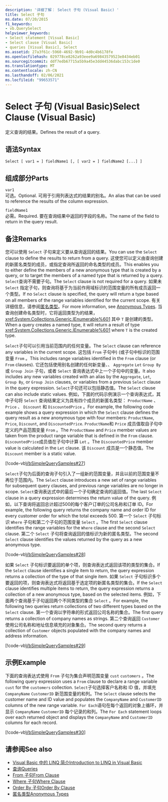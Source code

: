 ```yaml
---
description: '详细了解： Select 子句 (Visual Basic) '
title: Select 子句
ms.date: 07/20/2015
f1_keywords:
- vb.QuerySelect
helpviewer_keywords:
- Select statement [Visual Basic]
- Select clause [Visual Basic]
- queries [Visual Basic], Select
ms.assetid: 27a3f61c-5960-4692-9b91-4d0c4b6178fe
ms.openlocfilehash: 029778ce8262a93eee9a69843579523e8434eb01
ms.sourcegitcommit: ddf7edb67715a5b9a45e3dd44536dabc153c1de0
ms.translationtype: MT
ms.contentlocale: zh-CN
ms.lasthandoff: 02/06/2021
ms.locfileid: "99653571"
---
```

# <a name="select-clause-visual-basic"></a><span data-ttu-id="b012d-103">Select 子句 (Visual Basic)</span><span class="sxs-lookup"><span data-stu-id="b012d-103">Select Clause (Visual Basic)</span></span>

<span data-ttu-id="b012d-104">定义查询的结果。</span><span class="sxs-lookup"><span data-stu-id="b012d-104">Defines the result of a query.</span></span>  
  
## <a name="syntax"></a><span data-ttu-id="b012d-105">语法</span><span class="sxs-lookup"><span data-stu-id="b012d-105">Syntax</span></span>  
  
```vb  
Select [ var1 = ] fieldName1 [, [ var2 = ] fieldName2 [...] ]  
```  
  
## <a name="parts"></a><span data-ttu-id="b012d-106">组成部分</span><span class="sxs-lookup"><span data-stu-id="b012d-106">Parts</span></span>  

 `var1`  
 <span data-ttu-id="b012d-107">可选。</span><span class="sxs-lookup"><span data-stu-id="b012d-107">Optional.</span></span> <span data-ttu-id="b012d-108">可用于引用列表达式的结果的别名。</span><span class="sxs-lookup"><span data-stu-id="b012d-108">An alias that can be used to reference the results of the column expression.</span></span>  
  
 `fieldName1`  
 <span data-ttu-id="b012d-109">必需。</span><span class="sxs-lookup"><span data-stu-id="b012d-109">Required.</span></span> <span data-ttu-id="b012d-110">要在查询结果中返回的字段的名称。</span><span class="sxs-lookup"><span data-stu-id="b012d-110">The name of the field to return in the query result.</span></span>  
  
## <a name="remarks"></a><span data-ttu-id="b012d-111">备注</span><span class="sxs-lookup"><span data-stu-id="b012d-111">Remarks</span></span>  

 <span data-ttu-id="b012d-112">您可以使用 `Select` 子句来定义要从查询返回的结果。</span><span class="sxs-lookup"><span data-stu-id="b012d-112">You can use the `Select` clause to define the results to return from a query.</span></span> <span data-ttu-id="b012d-113">这使您可以定义由查询创建的新匿名类型的成员，或指定查询所返回的命名类型的成员。</span><span class="sxs-lookup"><span data-stu-id="b012d-113">This enables you to either define the members of a new anonymous type that is created by a query, or to target the members of a named type that is returned by a query.</span></span> <span data-ttu-id="b012d-114">`Select`查询不需要子句。</span><span class="sxs-lookup"><span data-stu-id="b012d-114">The `Select` clause is not required for a query.</span></span> <span data-ttu-id="b012d-115">如果未 `Select` 指定子句，则查询将基于为当前作用域标识的范围变量的所有成员返回一个类型。</span><span class="sxs-lookup"><span data-stu-id="b012d-115">If no `Select` clause is specified, the query will return a type based on all members of the range variables identified for the current scope.</span></span> <span data-ttu-id="b012d-116">有关详细信息，请参阅[匿名类型](../../programming-guide/language-features/objects-and-classes/anonymous-types.md)。</span><span class="sxs-lookup"><span data-stu-id="b012d-116">For more information, see [Anonymous Types](../../programming-guide/language-features/objects-and-classes/anonymous-types.md).</span></span> <span data-ttu-id="b012d-117">当查询创建命名类型时，它将返回类型为的结果， <xref:System.Collections.Generic.IEnumerable%601> 其中 `T` 是创建的类型。</span><span class="sxs-lookup"><span data-stu-id="b012d-117">When a query creates a named type, it will return a result of type <xref:System.Collections.Generic.IEnumerable%601> where `T` is the created type.</span></span>  
  
 <span data-ttu-id="b012d-118">`Select`子句可以引用当前范围内的任何变量。</span><span class="sxs-lookup"><span data-stu-id="b012d-118">The `Select` clause can reference any variables in the current scope.</span></span> <span data-ttu-id="b012d-119">这包括 `From` 子句中)  (或子句中标识的范围变量 `From` 。</span><span class="sxs-lookup"><span data-stu-id="b012d-119">This includes range variables identified in the `From` clause (or `From` clauses).</span></span> <span data-ttu-id="b012d-120">它还包括使用别名创建的任何新变量、、 `Aggregate` `Let` `Group By` 或 `Group Join` 子句，或者 `Select` 查询表达式中上一个子句中的变量。</span><span class="sxs-lookup"><span data-stu-id="b012d-120">It also includes any new variables created with an alias by the `Aggregate`, `Let`, `Group By`, or `Group Join` clauses, or variables from a previous `Select` clause in the query expression.</span></span> <span data-ttu-id="b012d-121">`Select`子句还可以包括静态值。</span><span class="sxs-lookup"><span data-stu-id="b012d-121">The `Select` clause can also include static values.</span></span> <span data-ttu-id="b012d-122">例如，下面的代码示例演示一个查询表达式，其中子句将 `Select` 查询结果定义为具有四个成员的新匿名类型： `ProductName` 、 `Price` 、 `Discount` 和 `DiscountedPrice` 。</span><span class="sxs-lookup"><span data-stu-id="b012d-122">For example, the following code example shows a query expression in which the `Select` clause defines the query result as a new anonymous type with four members: `ProductName`, `Price`, `Discount`, and `DiscountedPrice`.</span></span> <span data-ttu-id="b012d-123">`ProductName`和 `Price` 成员值取自子句中定义的产品范围变量 `From` 。</span><span class="sxs-lookup"><span data-stu-id="b012d-123">The `ProductName` and `Price` member values are taken from the product range variable that is defined in the `From` clause.</span></span> <span data-ttu-id="b012d-124">`DiscountedPrice`成员值在子句中计算 `Let` 。</span><span class="sxs-lookup"><span data-stu-id="b012d-124">The `DiscountedPrice` member value is calculated in the `Let` clause.</span></span> <span data-ttu-id="b012d-125">该 `Discount` 成员是一个静态值。</span><span class="sxs-lookup"><span data-stu-id="b012d-125">The `Discount` member is a static value.</span></span>  
  
 [!code-vb[VbSimpleQuerySamples#27](~/samples/snippets/visualbasic/VS_Snippets_VBCSharp/VbSimpleQuerySamples/VB/QuerySamples1.vb#27)]  
  
 <span data-ttu-id="b012d-126">`Select`子句为后面的查询子句引入了一组新的范围变量，并且以前的范围变量不再位于范围内。</span><span class="sxs-lookup"><span data-stu-id="b012d-126">The `Select` clause introduces a new set of range variables for subsequent query clauses, and previous range variables are no longer in scope.</span></span> <span data-ttu-id="b012d-127">`Select`查询表达式中的最后一个子句确定查询的返回值。</span><span class="sxs-lookup"><span data-stu-id="b012d-127">The last `Select` clause in a query expression determines the return value of the query.</span></span> <span data-ttu-id="b012d-128">例如，以下查询将返回总计超过500的每个客户订单的公司名称和订单 ID。</span><span class="sxs-lookup"><span data-stu-id="b012d-128">For example, the following query returns the company name and order ID for every customer order for which the total exceeds 500.</span></span> <span data-ttu-id="b012d-129">第一个 `Select` 子句标识 `Where` 子句和第二个子句的范围变量 `Select` 。</span><span class="sxs-lookup"><span data-stu-id="b012d-129">The first `Select` clause identifies the range variables for the `Where` clause and the second `Select` clause.</span></span> <span data-ttu-id="b012d-130">第二个 `Select` 子句将查询返回的值标识为新的匿名类型。</span><span class="sxs-lookup"><span data-stu-id="b012d-130">The second `Select` clause identifies the values returned by the query as a new anonymous type.</span></span>  
  
 [!code-vb[VbSimpleQuerySamples#28](~/samples/snippets/visualbasic/VS_Snippets_VBCSharp/VbSimpleQuerySamples/VB/QuerySamples1.vb#28)]  
  
 <span data-ttu-id="b012d-131">如果 `Select` 子句标识要返回的单个项，则查询表达式返回该项的类型的集合。</span><span class="sxs-lookup"><span data-stu-id="b012d-131">If the `Select` clause identifies a single item to return, the query expression returns a collection of the type of that single item.</span></span> <span data-ttu-id="b012d-132">如果 `Select` 子句标识多个要返回的项，则查询表达式将返回基于选定项的新匿名类型的集合。</span><span class="sxs-lookup"><span data-stu-id="b012d-132">If the `Select` clause identifies multiple items to return, the query expression returns a collection of a new anonymous type, based on the selected items.</span></span> <span data-ttu-id="b012d-133">例如，下面两个查询基于子句返回两个不同类型的集合 `Select` 。</span><span class="sxs-lookup"><span data-stu-id="b012d-133">For example, the following two queries return collections of two different types based on the `Select` clause.</span></span> <span data-ttu-id="b012d-134">第一个查询以字符串的形式返回公司名称的集合。</span><span class="sxs-lookup"><span data-stu-id="b012d-134">The first query returns a collection of company names as strings.</span></span> <span data-ttu-id="b012d-135">第二个查询返回 `Customer` 使用公司名称和地址信息填充的对象集合。</span><span class="sxs-lookup"><span data-stu-id="b012d-135">The second query returns a collection of `Customer` objects populated with the company names and address information.</span></span>  
  
 [!code-vb[VbSimpleQuerySamples#29](~/samples/snippets/visualbasic/VS_Snippets_VBCSharp/VbSimpleQuerySamples/VB/QuerySamples1.vb#29)]  
  
## <a name="example"></a><span data-ttu-id="b012d-136">示例</span><span class="sxs-lookup"><span data-stu-id="b012d-136">Example</span></span>  

 <span data-ttu-id="b012d-137">下面的查询表达式使用 `From` 子句为集合声明范围变量 `cust` `customers` 。</span><span class="sxs-lookup"><span data-stu-id="b012d-137">The following query expression uses a `From` clause to declare a range variable `cust` for the `customers` collection.</span></span> <span data-ttu-id="b012d-138">`Select`子句选择客户名称和 ID 值，并填充 `CompanyName` `CustomerID` 新范围变量的和列。</span><span class="sxs-lookup"><span data-stu-id="b012d-138">The `Select` clause selects the customer name and ID value and populates the `CompanyName` and `CustomerID` columns of the new range variable.</span></span> <span data-ttu-id="b012d-139">`For Each`语句在每个返回的对象上循环，并显示 `CompanyName` `CustomerID` 每个记录的和列。</span><span class="sxs-lookup"><span data-stu-id="b012d-139">The `For Each` statement loops over each returned object and displays the `CompanyName` and `CustomerID` columns for each record.</span></span>  
  
 [!code-vb[VbSimpleQuerySamples#30](~/samples/snippets/visualbasic/VS_Snippets_VBCSharp/VbSimpleQuerySamples/VB/QuerySamples1.vb#30)]  
  
## <a name="see-also"></a><span data-ttu-id="b012d-140">请参阅</span><span class="sxs-lookup"><span data-stu-id="b012d-140">See also</span></span>

- [<span data-ttu-id="b012d-141">Visual Basic 中的 LINQ 简介</span><span class="sxs-lookup"><span data-stu-id="b012d-141">Introduction to LINQ in Visual Basic</span></span>](../../programming-guide/language-features/linq/introduction-to-linq.md)
- [<span data-ttu-id="b012d-142">查询</span><span class="sxs-lookup"><span data-stu-id="b012d-142">Queries</span></span>](index.md)
- [<span data-ttu-id="b012d-143">From 子句</span><span class="sxs-lookup"><span data-stu-id="b012d-143">From Clause</span></span>](from-clause.md)
- [<span data-ttu-id="b012d-144">Where 子句</span><span class="sxs-lookup"><span data-stu-id="b012d-144">Where Clause</span></span>](where-clause.md)
- [<span data-ttu-id="b012d-145">Order By 子句</span><span class="sxs-lookup"><span data-stu-id="b012d-145">Order By Clause</span></span>](order-by-clause.md)
- [<span data-ttu-id="b012d-146">匿名类型</span><span class="sxs-lookup"><span data-stu-id="b012d-146">Anonymous Types</span></span>](../../programming-guide/language-features/objects-and-classes/anonymous-types.md)
